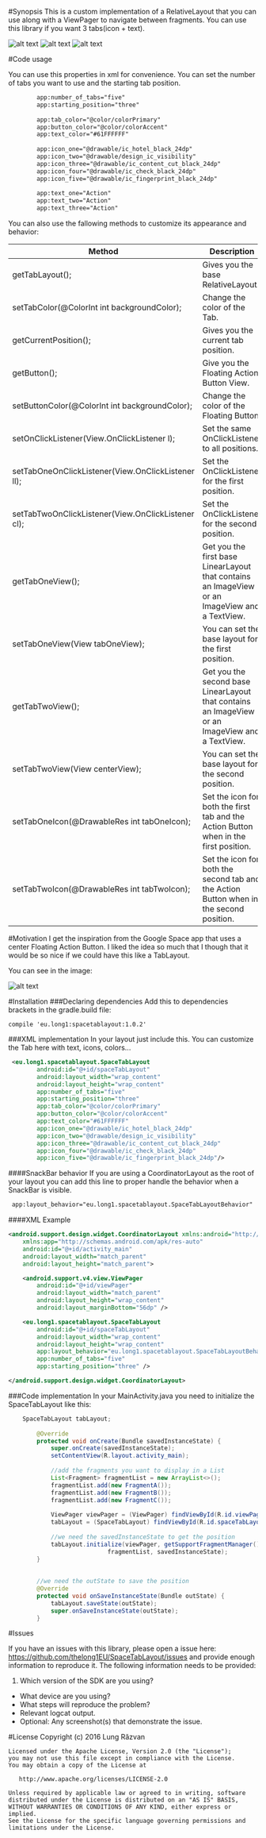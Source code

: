 #Synopsis
This is a custom implementation of a RelativeLayout that you can use along with a ViewPager to navigate between fragments. You can use this library if you want 3 tabs(icon + text).

![alt text](/readmeSource/3.gif "Logo Title Text 1")  ![alt text](/readmeSource/4.gif "Logo Title Text 1")  ![alt text](/readmeSource/5.gif "Logo Title Text 1")


#Code usage

You can use this properties in xml for convenience. You can set the number of tabs you want to use and the starting tab position.
```xml
        app:number_of_tabs="five"
        app:starting_position="three"
        
        app:tab_color="@color/colorPrimary"
        app:button_color="@color/colorAccent"
        app:text_color="#61FFFFFF"
        
        app:icon_one="@drawable/ic_hotel_black_24dp"
        app:icon_two="@drawable/design_ic_visibility"
        app:icon_three="@drawable/ic_content_cut_black_24dp"
        app:icon_four="@drawable/ic_check_black_24dp"
        app:icon_five="@drawable/ic_fingerprint_black_24dp"
         
        app:text_one="Action"
        app:text_two="Action"
        app:text_three="Action"
```


You can also use the fallowing methods to customize its appearance and behavior:

| Method                                                    | Description                                                                                                 |
| ----------------------------------------------------------|-------------------------------------------------------------------------------------------------------------|
| getTabLayout();                                           | Gives you the base RelativeLayout.                                                                          |
| setTabColor(@ColorInt int backgroundColor);               | Change the color of the Tab.                                                                                |
| getCurrentPosition();                                     | Gives you the current tab position.                                                                         |
| getButton();                                              | Give you the Floating Action Button View.                                                                   |
| setButtonColor(@ColorInt int backgroundColor);            | Change the color of the Floating Button.                                                                    |
| setOnClickListener(View.OnClickListener l);               | Set the same OnClickListener to all positions.                                                              |
| setTabOneOnClickListener(View.OnClickListener ll);        | Set the OnClickListener for the first position.                                                             |
| setTabTwoOnClickListener(View.OnClickListener cl);        | Set the OnClickListener for the second position.                                                            |
| getTabOneView();                                          | Get you the first base LinearLayout that contains an ImageView or an ImageView and a TextView.              |
| setTabOneView(View tabOneView);                           | You can set the base layout for the first position.                                                         |
| getTabTwoView();                                          | Get you the second base LinearLayout that contains an ImageView or an ImageView and a TextView.             |
| setTabTwoView(View centerView);                           | You can set the base layout for the second position.                                                        |
| setTabOneIcon(@DrawableRes int tabOneIcon);               | Set the icon for both the first tab and the Action Button when in the first position.                       |
| setTabTwoIcon(@DrawableRes int tabTwoIcon);               | Set the icon for both the second tab and the Action Button when in the second position.                     |

#Motivation
I get the inspiration from the Google Space app that uses a center Floating Action Button. I liked the idea so much that I though that it would be so nice if we could have this like a TabLayout.

You can see in the image:

![alt text](/readmeSource/motivation.png "Logo Title Text 1")

#Installation
###Declaring dependencies
Add this to dependencies brackets in the gradle.build file:
```
compile 'eu.long1:spacetablayout:1.0.2'
```

###XML implementation
In your layout just include this. You can customize the Tab here with text, icons, colors...
```xml
 <eu.long1.spacetablayout.SpaceTabLayout
        android:id="@+id/spaceTabLayout"
        android:layout_width="wrap_content"
        android:layout_height="wrap_content" 
        app:number_of_tabs="five"
        app:starting_position="three"
        app:tab_color="@color/colorPrimary"
        app:button_color="@color/colorAccent"
        app:text_color="#61FFFFFF"
        app:icon_one="@drawable/ic_hotel_black_24dp"
        app:icon_two="@drawable/design_ic_visibility"
        app:icon_three="@drawable/ic_content_cut_black_24dp"
        app:icon_four="@drawable/ic_check_black_24dp"
        app:icon_five="@drawable/ic_fingerprint_black_24dp"/>
```
####SnackBar behavior
If you are using a CoordinatorLayout as the root of your layout you can add this line to proper handle the behavior when a SnackBar is visible. 
```xml
 app:layout_behavior="eu.long1.spacetablayout.SpaceTabLayoutBehavior" 
```
####XML Example
```xml
<android.support.design.widget.CoordinatorLayout xmlns:android="http://schemas.android.com/apk/res/android"
    xmlns:app="http://schemas.android.com/apk/res-auto"
    android:id="@+id/activity_main"
    android:layout_width="match_parent"
    android:layout_height="match_parent">

    <android.support.v4.view.ViewPager
        android:id="@+id/viewPager"
        android:layout_width="match_parent"
        android:layout_height="wrap_content"
        android:layout_marginBottom="56dp" />

    <eu.long1.spacetablayout.SpaceTabLayout
        android:id="@+id/spaceTabLayout"
        android:layout_width="wrap_content"
        android:layout_height="wrap_content"
        app:layout_behavior="eu.long1.spacetablayout.SpaceTabLayoutBehavior"
        app:number_of_tabs="five"
        app:starting_position="three" />

</android.support.design.widget.CoordinatorLayout>
```
###Code implementation
In your MainActivity.java you need to initialize the SpaceTabLayout like this:

```java
    SpaceTabLayout tabLayout;
    
        @Override
        protected void onCreate(Bundle savedInstanceState) {
            super.onCreate(savedInstanceState);
            setContentView(R.layout.activity_main);
    
            //add the fragments you want to display in a List
            List<Fragment> fragmentList = new ArrayList<>();
            fragmentList.add(new FragmentA());
            fragmentList.add(new FragmentB());
            fragmentList.add(new FragmentC());
            
            ViewPager viewPager = (ViewPager) findViewById(R.id.viewPager);
            tabLayout = (SpaceTabLayout) findViewById(R.id.spaceTabLayout);
            
            //we need the savedInstanceState to get the position
            tabLayout.initialize(viewPager, getSupportFragmentManager(), 
                            fragmentList, savedInstanceState);
        }
    
    
        //we need the outState to save the position
        @Override
        protected void onSaveInstanceState(Bundle outState) {
            tabLayout.saveState(outState);
            super.onSaveInstanceState(outState);
        }
```
#Issues

If you have an issues with this library, please open a issue here: https://github.com/thelong1EU/SpaceTabLayout/issues and provide enough information to reproduce it. The following information needs to be provided:

1. Which version of the SDK are you using?
* What device are you using?
* What steps will reproduce the problem?
* Relevant logcat output.
* Optional: Any screenshot(s) that demonstrate the issue.


#License
    Copyright (c) 2016 Lung Răzvan

    Licensed under the Apache License, Version 2.0 (the "License");
    you may not use this file except in compliance with the License.
    You may obtain a copy of the License at

       http://www.apache.org/licenses/LICENSE-2.0

    Unless required by applicable law or agreed to in writing, software
    distributed under the License is distributed on an "AS IS" BASIS,
    WITHOUT WARRANTIES OR CONDITIONS OF ANY KIND, either express or implied.
    See the License for the specific language governing permissions and
    limitations under the License.